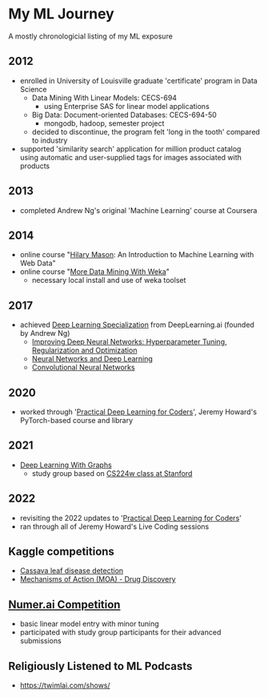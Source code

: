 # My ML Journey

A mostly chronologicial listing of my ML exposure

## 2012
- enrolled in University of Louisville graduate 'certificate' program in Data Science
    - Data Mining With Linear Models: CECS-694
        - using Enterprise SAS for linear model applications
    - Big Data: Document-oriented Databases: CECS-694-50
        - mongodb, hadoop, semester project
    - decided to discontinue, the program felt 'long in the tooth' compared to industry
- supported 'similarity search' application for million product catalog using automatic and user-supplied tags for images associated with products

## 2013
- completed Andrew Ng's original 'Machine Learning' course at Coursera

## 2014
- online course "[Hilary Mason](https://hilarymason.com/): An Introduction to Machine Learning with Web Data"
- online course "[More Data Mining With Weka](https://www.cs.waikato.ac.nz/ml/weka/mooc/moredataminingwithweka/)"
    - necessary local install and use of weka toolset

## 2017
- achieved [Deep Learning Specialization](https://www.deeplearning.ai/courses/deep-learning-specialization/) from DeepLearning.ai (founded by Andrew Ng)
    - [Improving Deep Neural Networks: Hyperparameter Tuning, Regularization and Optimization](https://www.coursera.org/account/accomplishments/verify/3VM9CBSRCXRS)
    - [Neural Networks and Deep Learning](https://www.coursera.org/account/accomplishments/verify/VVY46ZGFUGMB)
    - [Convolutional Neural Networks](https://www.coursera.org/account/accomplishments/verify/CFTHB9NGK3SL)

## 2020
- worked through '[Practical Deep Learning for Coders](https://course.fast.ai/)', Jeremy Howard's PyTorch-based course and library

## 2021
- [Deep Learning With Graphs](https://twimlai.com/community/program/cs224w-machine-learning-with-graphs-2021-study-group/)
    - study group based on [CS224w class at Stanford](https://www.youtube.com/watch?v=JAB_plj2rbA)

## 2022
- revisiting the 2022 updates to '[Practical Deep Learning for Coders](https://course.fast.ai/)'
- ran through all of Jeremy Howard's Live Coding sessions

## Kaggle competitions
 - [Cassava leaf disease detection](https://www.kaggle.com/c/cassava-leaf-disease-classification)
 - [Mechanisms of Action (MOA) - Drug Discovery](https://www.kaggle.com/c/lish-moa)

## [Numer.ai Competition](https://numer.ai/)
 - basic linear model entry with minor tuning
 - participated with study group participants for their advanced submissions

## Religiously Listened to ML Podcasts
 - https://twimlai.com/shows/